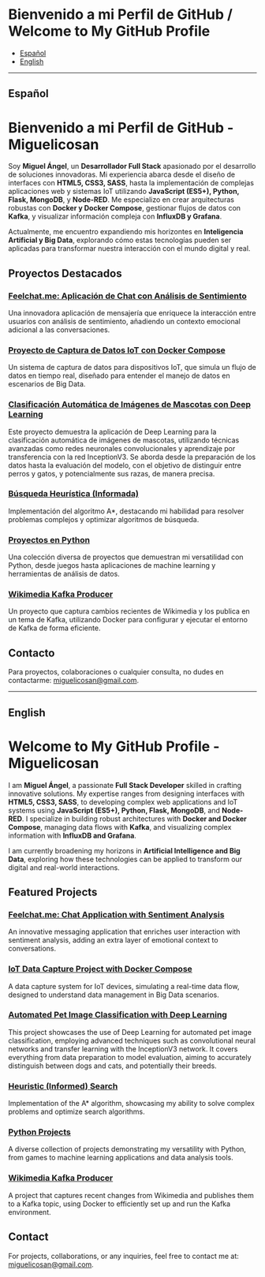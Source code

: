 # Bienvenido a mi Perfil de GitHub / Welcome to My GitHub Profile

- [Español](#español)
- [English](#english)

---

## Español

# Bienvenido a mi Perfil de GitHub - Miguelicosan

Soy **Miguel Ángel**, un **Desarrollador Full Stack** apasionado por el desarrollo de soluciones innovadoras. Mi experiencia abarca desde el diseño de interfaces con **HTML5, CSS3, SASS**, hasta la implementación de complejas aplicaciones web y sistemas IoT utilizando **JavaScript (ES5+), Python, Flask, MongoDB**, y **Node-RED**. Me especializo en crear arquitecturas robustas con **Docker y Docker Compose**, gestionar flujos de datos con **Kafka**, y visualizar información compleja con **InfluxDB y Grafana**.

Actualmente, me encuentro expandiendo mis horizontes en **Inteligencia Artificial y Big Data**, explorando cómo estas tecnologías pueden ser aplicadas para transformar nuestra interacción con el mundo digital y real.

## Proyectos Destacados

### [Feelchat.me: Aplicación de Chat con Análisis de Sentimiento](https://github.com/miguelicosan/feelme-app)

Una innovadora aplicación de mensajería que enriquece la interacción entre usuarios con análisis de sentimiento, añadiendo un contexto emocional adicional a las conversaciones.

### [Proyecto de Captura de Datos IoT con Docker Compose](https://github.com/miguelicosan/streaming-iot)

Un sistema de captura de datos para dispositivos IoT, que simula un flujo de datos en tiempo real, diseñado para entender el manejo de datos en escenarios de Big Data.

### [Clasificación Automática de Imágenes de Mascotas con Deep Learning](https://github.com/miguelicosan/deep-learning-pet-classification)

Este proyecto demuestra la aplicación de Deep Learning para la clasificación automática de imágenes de mascotas, utilizando técnicas avanzadas como redes neuronales convolucionales y aprendizaje por transferencia con la red InceptionV3. Se aborda desde la preparación de los datos hasta la evaluación del modelo, con el objetivo de distinguir entre perros y gatos, y potencialmente sus razas, de manera precisa.

### [Búsqueda Heurística (Informada)](https://github.com/miguelicosan/algoritmo-A-)

Implementación del algoritmo A*, destacando mi habilidad para resolver problemas complejos y optimizar algoritmos de búsqueda.

### [Proyectos en Python](https://github.com/miguelicosan/proyectos-python)

Una colección diversa de proyectos que demuestran mi versatilidad con Python, desde juegos hasta aplicaciones de machine learning y herramientas de análisis de datos.

### [Wikimedia Kafka Producer](https://github.com/miguelicosan/Wikimedia-kafka-producer)

Un proyecto que captura cambios recientes de Wikimedia y los publica en un tema de Kafka, utilizando Docker para configurar y ejecutar el entorno de Kafka de forma eficiente.

## Contacto

Para proyectos, colaboraciones o cualquier consulta, no dudes en contactarme: [miguelicosan@gmail.com](mailto:miguelicosan@gmail.com).

---

## English

# Welcome to My GitHub Profile - Miguelicosan

I am **Miguel Ángel**, a passionate **Full Stack Developer** skilled in crafting innovative solutions. My expertise ranges from designing interfaces with **HTML5, CSS3, SASS**, to developing complex web applications and IoT systems using **JavaScript (ES5+), Python, Flask, MongoDB**, and **Node-RED**. I specialize in building robust architectures with **Docker and Docker Compose**, managing data flows with **Kafka**, and visualizing complex information with **InfluxDB and Grafana**.

I am currently broadening my horizons in **Artificial Intelligence and Big Data**, exploring how these technologies can be applied to transform our digital and real-world interactions.

## Featured Projects

### [Feelchat.me: Chat Application with Sentiment Analysis](https://github.com/miguelicosan/feelme-app)

An innovative messaging application that enriches user interaction with sentiment analysis, adding an extra layer of emotional context to conversations.

### [IoT Data Capture Project with Docker Compose](https://github.com/miguelicosan/streaming-iot)

A data capture system for IoT devices, simulating a real-time data flow, designed to understand data management in Big Data scenarios.

### [Automated Pet Image Classification with Deep Learning](https://github.com/miguelicosan/deep-learning-pet-classification)

This project showcases the use of Deep Learning for automated pet image classification, employing advanced techniques such as convolutional neural networks and transfer learning with the InceptionV3 network. It covers everything from data preparation to model evaluation, aiming to accurately distinguish between dogs and cats, and potentially their breeds.

### [Heuristic (Informed) Search](https://github.com/miguelicosan/algoritmo-A-)

Implementation of the A* algorithm, showcasing my ability to solve complex problems and optimize search algorithms.

### [Python Projects](https://github.com/miguelicosan/proyectos-python)

A diverse collection of projects demonstrating my versatility with Python, from games to machine learning applications and data analysis tools.

### [Wikimedia Kafka Producer](https://github.com/miguelicosan/Wikimedia-kafka-producer)

A project that captures recent changes from Wikimedia and publishes them to a Kafka topic, using Docker to efficiently set up and run the Kafka environment.

## Contact

For projects, collaborations, or any inquiries, feel free to contact me at: [miguelicosan@gmail.com](mailto:miguelicosan@gmail.com).
